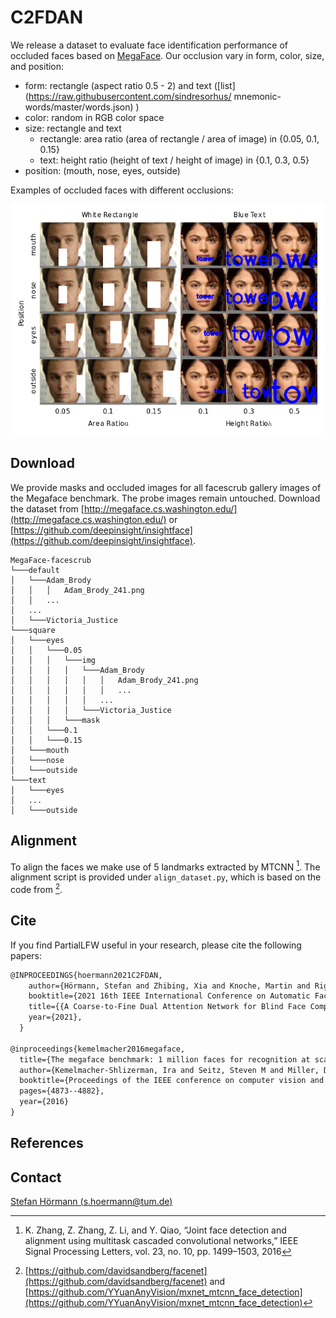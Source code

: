 # C2FDAN 

We release a dataset to evaluate face identification performance of occluded faces based on [MegaFace](http://megaface.cs.washington.edu/). Our occlusion vary in form, color, size, and position:
- form: rectangle (aspect ratio 0.5 - 2) and text ([list](https://raw.githubusercontent.com/sindresorhus/
  mnemonic-words/master/words.json) )
- color: random in RGB color space
- size: rectangle and text
  - rectangle: area ratio (area of rectangle / area of image) in {0.05, 0.1, 0.15} 
  - text: height ratio (height of text / height of image) in {0.1, 0.3, 0.5} 
- position: (mouth, nose, eyes, outside)



Examples of occluded faces with different occlusions:

![dataset](https://github.com/stefhoer/C2FDAN/raw/main/ressources/dataset.png)

## Download

We provide masks and occluded images for all facescrub gallery images of the Megaface benchmark. The probe images remain untouched. Download the dataset from [http://megaface.cs.washington.edu/](http://megaface.cs.washington.edu/) or [https://github.com/deepinsight/insightface](https://github.com/deepinsight/insightface).

```shell
MegaFace-facescrub
└───default
│   └───Adam_Brody
│   │   │   Adam_Brody_241.png
│   │   ...
│   ...
│   └───Victoria_Justice
└───square
│   └───eyes
│   │   └───0.05
│   │   │   └───img
│   │   │   │   └───Adam_Brody
│   │   │   │   │   │   Adam_Brody_241.png
│   │   │   │   │   │   ...
│   │   │   │   │   ...
│   │   │   │   └───Victoria_Justice
│   │   │   └───mask
│   │   └───0.1
│   │   └───0.15
│   └───mouth
│   └───nose
│   └───outside
└───text
│   └───eyes
│   ...
│   └───outside
```

## Alignment

To align the faces we make use of 5 landmarks extracted by MTCNN [^1].  The alignment script is provided under  `align_dataset.py`, which is based on the code from  [^2].


## Cite

If you find PartialLFW useful in your research, please cite the following papers:

~~~tex
@INPROCEEDINGS{hoermann2021C2FDAN,
    author={Hörmann, Stefan and Zhibing, Xia and Knoche, Martin and Rigoll, Gerhard},
    booktitle={2021 16th IEEE International Conference on Automatic Face and Gesture Recognition (FG 2021)}, 
    title={{A Coarse-to-Fine Dual Attention Network for Blind Face Completion}}, 
    year={2021},
  }

@inproceedings{kemelmacher2016megaface,
  title={The megaface benchmark: 1 million faces for recognition at scale},
  author={Kemelmacher-Shlizerman, Ira and Seitz, Steven M and Miller, Daniel and Brossard, Evan},
  booktitle={Proceedings of the IEEE conference on computer vision and pattern recognition},
  pages={4873--4882},
  year={2016}
}
~~~

## References

[^1]: K. Zhang, Z. Zhang, Z. Li, and Y. Qiao, “Joint face detection and alignment using multitask cascaded convolutional networks,” IEEE Signal Processing Letters, vol. 23, no. 10, pp. 1499–1503, 2016

[^2]: [https://github.com/davidsandberg/facenet](https://github.com/davidsandberg/facenet) and [https://github.com/YYuanAnyVision/mxnet_mtcnn_face_detection](https://github.com/YYuanAnyVision/mxnet_mtcnn_face_detection)



## Contact

[Stefan Hörmann (s.hoermann@tum.de)](mailto:s.hoermann@tum.de)